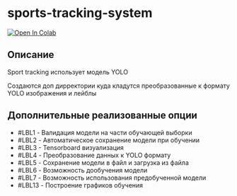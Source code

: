 # sports-tracking-system
[![Open In Colab](https://colab.research.google.com/assets/colab-badge.svg)](https://drive.google.com/file/d/1jY5xqpkoQtrRDGvaIYSNKDni5GCVSqko/view?usp=sharing)

## Описание
Sport tracking использует модель YOLO

Создаются доп дирректории куда кладутся преобразованные к формату YOLO изображения и лейблы
## Дополнительные реализованные опции

- #LBL1 - Валидация модели на части обучающей выборки
- #LBL2 - Автоматическое сохранение модели при обучении
- #LBL3 - Tensorboard визуализация
- #LBL4 - Преобразование данных к YOLO формату 
- #LBL5 - Сохранение модели в файл и загрузка из файла
- #LBL6 - Возможность дообучения модели
- #LBL7 - Возможность использования предобученной модели
- #LBL13 - Построение графиков обучения
